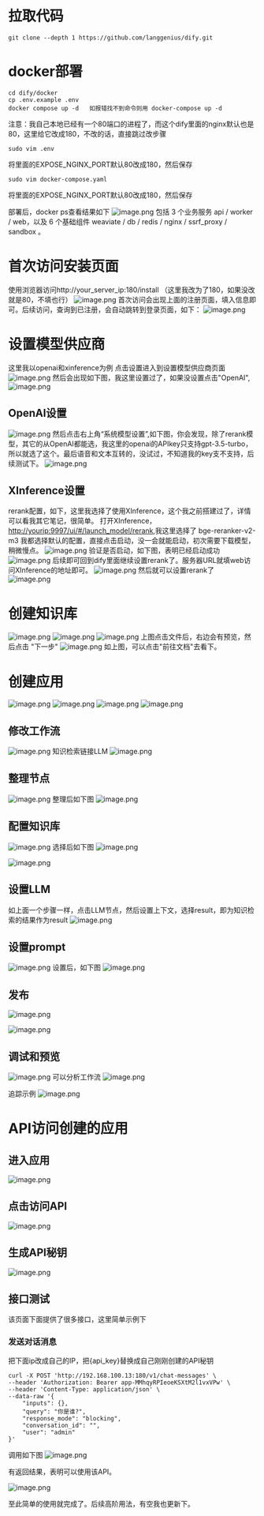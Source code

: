 # 拉取代码

```git
git clone --depth 1 https://github.com/langgenius/dify.git
```

# docker部署

```shell
cd dify/docker
cp .env.example .env
docker compose up -d   如报错找不到命令则用 docker-compose up -d
```
注意：我自己本地已经有一个80端口的进程了，而这个dify里面的nginx默认也是80，这里给它改成180，不改的话，直接跳过改步骤

```shell
sudo vim .env
```
将里面的EXPOSE_NGINX_PORT默认80改成180，然后保存
```shell
sudo vim docker-compose.yaml
```
将里面的EXPOSE_NGINX_PORT默认80改成180，然后保存

部署后，docker ps查看结果如下
![image.png](https://gitee.com/hxc8/images10/raw/master/img/202408261429323.png)
包括 3 个业务服务 api / worker / web，以及 6 个基础组件 weaviate / db / redis / nginx / ssrf_proxy / sandbox 。

# 首次访问安装页面
使用浏览器访问http://your_server_ip:180/install  （这里我改为了180，如果没改就是80，不填也行）
![image.png](https://gitee.com/hxc8/images10/raw/master/img/202408261435342.png)
首次访问会出现上面的注册页面，填入信息即可。后续访问，查询到已注册，会自动跳转到登录页面，如下：
![image.png](https://gitee.com/hxc8/images10/raw/master/img/202408261436556.png)
# 设置模型供应商
这里我以openai和xinference为例
点击设置进入到设置模型供应商页面
![image.png](https://gitee.com/hxc8/images10/raw/master/img/202408261439254.png)
然后会出现如下图，我这里设置过了，如果没设置点击"OpenAI",![image.png](https://gitee.com/hxc8/images10/raw/master/img/202408261450683.png)
## OpenAI设置
![image.png](https://gitee.com/hxc8/images10/raw/master/img/202408261450732.png)
然后点击右上角“系统模型设置”,如下图，你会发现，除了rerank模型，其它的从OpenAI都能选，我这里的openai的APIkey只支持gpt-3.5-turbo，所以就选了这个。最后语音和文本互转的，没试过，不知道我的key支不支持，后续测试下。
![image.png](https://gitee.com/hxc8/images10/raw/master/img/202408261452708.png)
## XInference设置
rerank配置，如下，这里我选择了使用XInference，这个我之前搭建过了，详情可以看我其它笔记，很简单。
打开XInference，[http://yourip:9997/ui/#/launch_model/rerank](http://yourip:9997/ui/#/launch_model/rerank),我这里选择了 bge-reranker-v2-m3
我都选择默认的配置，直接点击启动，没一会就能启动，初次需要下载模型，稍微慢点。
![image.png](https://gitee.com/hxc8/images10/raw/master/img/202408261457920.png)
验证是否启动，如下图，表明已经启动成功
![image.png](https://gitee.com/hxc8/images10/raw/master/img/202408261458546.png)
后续即可回到dify里面继续设置rerank了。服务器URL就填web访问XInference的地址即可。
![image.png](https://gitee.com/hxc8/images10/raw/master/img/202408261501958.png)
然后就可以设置rerank了
![image.png](https://gitee.com/hxc8/images10/raw/master/img/202408261502631.png)
# 创建知识库
![image.png](https://gitee.com/hxc8/images10/raw/master/img/202408261528646.png)
![image.png](https://gitee.com/hxc8/images10/raw/master/img/202408261532934.png)
![image.png](https://gitee.com/hxc8/images10/raw/master/img/202408261637137.png)
上图点击文件后，右边会有预览，然后点击 "下一步"
![image.png](https://gitee.com/hxc8/images9/raw/master/img/202408262008198.png)
如上图，可以点击"前往文档"去看下。
# 创建应用
![image.png](https://gitee.com/hxc8/images9/raw/master/img/202408262018713.png)
![image.png](https://gitee.com/hxc8/images9/raw/master/img/202408262031307.png)
![image.png](https://gitee.com/hxc8/images9/raw/master/img/202408262031759.png)
![image.png](https://gitee.com/hxc8/images9/raw/master/img/202408262032848.png)
## 修改工作流
![image.png](https://gitee.com/hxc8/images9/raw/master/img/202408262033906.png)
知识检索链接LLM
![image.png](https://gitee.com/hxc8/images9/raw/master/img/202408262034641.png)
## 整理节点
![image.png](https://gitee.com/hxc8/images9/raw/master/img/202408262035107.png)
整理后如下图
![image.png](https://gitee.com/hxc8/images9/raw/master/img/202408262035125.png)
## 配置知识库
![image.png](https://gitee.com/hxc8/images9/raw/master/img/202408262037558.png)
选择后如下图
![image.png](https://gitee.com/hxc8/images9/raw/master/img/202408262038970.png)

![image.png](https://gitee.com/hxc8/images9/raw/master/img/202408262046120.png)


## 设置LLM
如上面一个步骤一样，点击LLM节点，然后设置上下文，选择result，即为知识检索的结果作为result
![image.png](https://gitee.com/hxc8/images9/raw/master/img/202408262039240.png)
## 设置prompt
![image.png](https://gitee.com/hxc8/images9/raw/master/img/202408262042505.png)
设置后，如下图
![image.png](https://gitee.com/hxc8/images9/raw/master/img/202408262044173.png)
## 发布
![image.png](https://gitee.com/hxc8/images9/raw/master/img/202408262044866.png)

![image.png](https://gitee.com/hxc8/images9/raw/master/img/202408262044956.png)
## 调试和预览
![image.png](https://gitee.com/hxc8/images9/raw/master/img/202408262048390.png)
可以分析工作流
![image.png](https://gitee.com/hxc8/images9/raw/master/img/202408262050025.png)

追踪示例
![image.png](https://gitee.com/hxc8/images9/raw/master/img/202408262051828.png)

# API访问创建的应用
## 进入应用
![image.png](https://gitee.com/hxc8/images9/raw/master/img/202408262058521.png)
## 点击访问API
![image.png](https://gitee.com/hxc8/images9/raw/master/img/202408262100624.png)
## 生成API秘钥
![image.png](https://gitee.com/hxc8/images9/raw/master/img/202408262101299.png)
## 接口测试
该页面下面提供了很多接口，这里简单示例下
### 发送对话消息

把下面ip改成自己的IP，把{api_key}替换成自己刚刚创建的API秘钥
```shell
curl -X POST 'http://192.168.100.13:180/v1/chat-messages' \
--header 'Authorization: Bearer app-MMhqyRPIeoeKSXtM2l1vxVPw' \
--header 'Content-Type: application/json' \
--data-raw '{
    "inputs": {},
    "query": "你是谁?",
    "response_mode": "blocking",
    "conversation_id": "",
    "user": "admin"
}'
```
调用如下图
![image.png](https://gitee.com/hxc8/images9/raw/master/img/202408262111348.png)

有返回结果，表明可以使用该API。

![image.png](https://gitee.com/hxc8/images9/raw/master/img/202408262113830.png)

至此简单的使用就完成了。后续高阶用法，有空我也更新下。